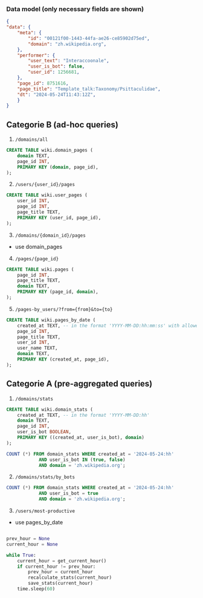 ### Data model (only necessary fields are shown)

```json
{
"data": {
    "meta": {
        "id": "00121f00-1443-44fa-ae26-ce85902d75ed",
        "domain": "zh.wikipedia.org",
    },
    "performer": {
        "user_text": "Interaccoonale",
        "user_is_bot": false,
        "user_id": 1256681,
    },
    "page_id": 8751616,
    "page_title": "Template_talk:Taxonomy/Psittaculidae",
    "dt": "2024-05-24T11:43:12Z",
    }
}
```

## Categorie B (ad-hoc queries)
1. `/domains/all`
```ddl
CREATE TABLE wiki.domain_pages (
    domain TEXT,
    page_id INT,
    PRIMARY KEY (domain, page_id),
);
```

2. `/users/{user_id}/pages`

```ddl
CREATE TABLE wiki.user_pages (
    user_id INT,
    page_id INT,
    page_title TEXT,
    PRIMARY KEY (user_id, page_id),
);
```

3. `/domains/{domain_id}/pages`

- use domain_pages

4. `/pages/{page_id}`

```ddl
CREATE TABLE wiki.pages (
    page_id INT,
    page_title TEXT,
    domain TEXT,
    PRIMARY KEY (page_id, domain),
);
```

5. `/pages-by_users/?from={from}&to={to}`
    
```ddl
CREATE TABLE wiki.pages_by_date (
    created_at TEXT, -- in the format 'YYYY-MM-DD:hh:mm:ss' with allowed filtering
    page_id INT,
    page_title TEXT,
    user_id INT,
    user_name TEXT,
    domain TEXT,
    PRIMARY KEY (created_at, page_id),
);
```

## Categorie A (pre-aggregated queries)

1. `/domains/stats`

```ddl
CREATE TABLE wiki.domain_stats (
    created_at TEXT, -- in the format 'YYYY-MM-DD:hh'
    domain TEXT,
    page_id INT,
    user_is_bot BOOLEAN,
    PRIMARY KEY ((created_at, user_is_bot), domain)
);
```

```sql
COUNT (*) FROM domain_stats WHERE created_at = '2024-05-24:hh' 
            AND user_is_bot IN (true, false)
            AND domain = 'zh.wikipedia.org';
```

2. `/domains/stats/by_bots`

```sql
COUNT (*) FROM domain_stats WHERE created_at = '2024-05-24:hh' 
            AND user_is_bot = true
            AND domain = 'zh.wikipedia.org';
```
3. `/users/most-productive`

- use pages_by_date


```python

prev_hour = None
current_hour = None

while True:
    current_hour = get_current_hour()
    if current_hour != prev_hour:
        prev_hour = current_hour
        recalculate_stats(current_hour)
        save_stats(current_hour)
    time.sleep(60)
```


